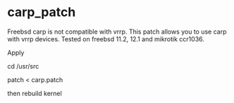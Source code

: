 # carp_patch
Freebsd carp is not compatible with vrrp. This patch allows you to use carp with vrrp devices. Tested on freebsd 11.2, 12.1 and mikrotik ccr1036.

Apply

cd /usr/src

patch < carp.patch

then rebuild kernel

